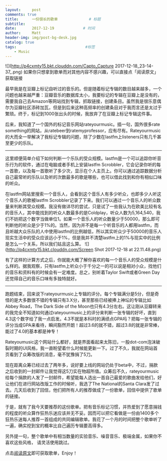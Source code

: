 ```yaml
---
layout:     post           
comments: true
title:      一份很长的歌单              # 标题 
subtitle:   
date:       2017-12-19             # 时间
author:     Matt                   
header-img: img/post-bg-desk.jpg    
catalog: true                      
tags:                               #标签
    - Music
---
```

![](http://p4cxmty15.bkt.clouddn.com/Capto_Capture 2017-12-18_23-14-37_.png)
如果你只想拿到歌单而对其他内容不感兴趣，可以直接点「阅读原文」获取链接

最早我是在豆瓣上标记自听过的音乐的。但是随着标记专辑的数目越来越多，一个问题也越来越严重：豆瓣音乐的数据库太小，我要标记的专辑在豆瓣上是没有的，需要我自己去Amazon等网站找到专辑，抓取链接，创建条目。虽然我是很乐意偶尔为豆瓣社区添砖加瓦，但是到后来这种高频率的创建条目对于我而言还是太过于繁琐。终于，标记到1000张出头的时候，我放弃了在豆瓣上标记专辑这件事。

后来，我知道了一个国外的标记音乐网站rateyourmusic。插一句，国外很多rate something的网站，从ratebeer到ratemyprofessor，应有尽有。Rateyourmusic的大而全一举解决了我标记专辑的问题，除了少数在lastfm上listeners只有几千甚至更少的乐队。

---- 
这里顺便简单介绍下如何判断一个乐队的受众规模。lastfm是一个可以追踪你听音乐行为的软件，通过在电脑或者手机上安装lastfm Scrobbler，它会记录你听的每一首歌，以及每一首歌听了多少次，显示在个人主页上。你可以通过追踪数据分析自己最常听的乐队以及听的次数最多的歌是哪些，也可以借此找到和你有相似口味的听众。

在lastfm网站里搜索一个音乐人，会看到这个音乐人有多少听众，也即多少人听这个音乐人的歌被lastfm Scrobbler记录了下来。我们可以通过一个音乐人的听众数量来判断其受众规模。我没有做详尽的尝试，只是试了一些我认为在欧美比较有名的音乐人，其中能找到的听众人数最多的是Coldplay，听众人数为5,164,540，我们不妨把这个数字当做单位1。如果一个音乐人的听众数量少于50000，那么即可判断他的听众是少于1%的。当然，因为并不是每一个听音乐的人都用lastfm，而且听越大众乐队的人中使用lastfm的比例越低，所以其实听众少于50000的音乐人现实生活中的受众应该远小于1%，但是我并不清楚lastfm上的1%与现实中的比例是怎么一个关系，所以我们姑且这么算。
![](http://p4cxmty15.bkt.clouddn.com/Screen Shot 2017-12-18 at 22.11.48.png)

有了这样的计算方式之后，你就能大概了解你喜欢的每一个音乐人的受众规模是什么样的。据我观察，只有lastfm上听众小于千分之一的可以说是相对小众，找他们的音乐和资料有的时候会有一定难度。总之，别听着Taylor Swift或者Green Day还觉得自己的音乐口味有多独特就好。

---- 
跑题结束，回来说下rateyourmusic上专辑的评分。每个专辑满分是5分，但是奇怪的是大多数很不错的专辑只有3.X分，甚至那些已经被捧上神坛的专辑比如Abbey Road，The Dark Side of the Moon也只有4.3分左右。这让刚从豆瓣转来的我完全不知道如何通过rateyourmusic上的评分来判断一张专辑的好坏，直到4.3这个数字给了我一点启发。4.3不就是本科时的满绩点GPA吗？把每一张专辑的评分当成GPA来看待，瞬间豁然开朗！超过3.6的就不错，超过3.8的就是非常棒，能过了4.0的基本都是神专！

Rateyoumusic这个网站什么都好，就是界面看起来太陈旧，一股dot-com泡沫破裂时期的UI风格，我一直盼望着什么时候能更新一下。过了不久，我就在网站首页看到了众筹改版的消息，毫不犹豫捐了5刀。

现在距离众筹已经过去了两年多，说好要上线的网站仍处于beta中，不过，捐款之后收到的一封邮件让我觉得这5刀实在物超所值。众筹后不久，rateyourmusic给每个捐款的人发了一封邮件，希望能每人选出一首自己最爱的歌曲发给他们，好让他们在进行网站改版工作的时候听，我选了The National的Santa Clara发了过去。几天后收到了回信，他们把所有人的推荐做成了一份歌单，回信中提供了歌单的链接。

于是，就有了我今天要推荐的这份歌单。把有音乐标记习惯，并热爱到了愿意捐钱的程度的听众算作狂热乐迷应该并无不妥。因而可以把它看做是一份由1400多个狂热乐迷每人推荐一首组成的共同编辑歌单。我花了一个月的时间把整个歌单听了一遍，确实挖到宝的概率比自己遍历专辑要高得多。

另外提一句，整个歌单中有相当数量的实验音乐、噪音音乐、极端金属，如果你不喜欢这些风格， 请灵活使用跳过。

点击[阅读原文](https://open.spotify.com/user/sonemic.com/playlist/0wXWIM97MLQ4vwTwuoQ9pv)即可获取歌单，Enjoy！




